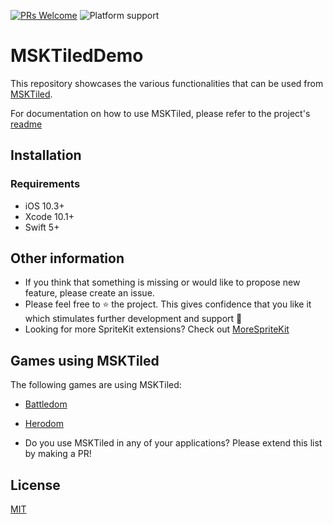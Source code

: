[![PRs Welcome](https://img.shields.io/badge/PRs-welcome-brightgreen.svg?style=flat-square)](http://makeapullrequest.com)
![Platform support](https://img.shields.io/badge/platform-ios-lightgrey.svg?style=flat-square)

# MSKTiledDemo

This repository showcases the various functionalities that can be used from [MSKTiled](https://github.com/sanderfrenken/MSKTiled).

For documentation on how to use MSKTiled, please refer to the project's [readme](https://github.com/sanderfrenken/MSKTiled/blob/main/README.md)

## Installation

### Requirements

- iOS 10.3+
- Xcode 10.1+
- Swift 5+

## Other information

- If you think that something is missing or would like to propose new feature, please create an issue.
- Please feel free to ⭐️ the project. This gives confidence that you like it which stimulates further development and support 🤩
- Looking for more SpriteKit extensions? Check out [MoreSpriteKit](https://github.com/sanderfrenken/MoreSpriteKit)

## Games using MSKTiled
The following games are using MSKTiled:

- [Battledom](https://sites.google.com/view/battledom/home)
- [Herodom](https://sites.google.com/view/herodom/home)

- Do you use MSKTiled in any of your applications? Please extend this list by making a PR!

## License

[MIT](https://opensource.org/licenses/MIT)
